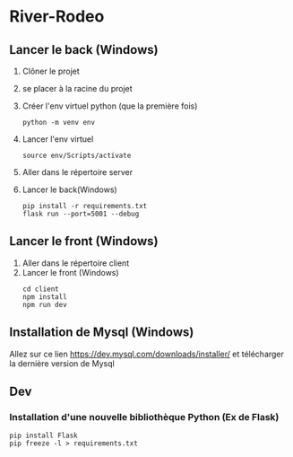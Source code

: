 # River-Rodeo
## Lancer le back (Windows)
1. Clôner le projet
2. se placer à la racine du projet
3. Créer l'env virtuel python (que la première fois)
    ```
    python -m venv env
    ```
4. Lancer l'env virtuel
    ````
    source env/Scripts/activate
    ````
3. Aller dans le répertoire server
4. Lancer le back(Windows)

    ```
    pip install -r requirements.txt
    flask run --port=5001 --debug
    ```
## Lancer le front (Windows)
1. Aller dans le répertoire client
2. Lancer le front (Windows)
    ```
    cd client
    npm install
    npm run dev
    ```

## Installation de Mysql (Windows)
Allez sur ce lien https://dev.mysql.com/downloads/installer/ et télécharger la dernière version de Mysql

## Dev
### Installation d'une nouvelle bibliothèque Python (Ex de Flask)
```
pip install Flask
pip freeze -l > requirements.txt
```